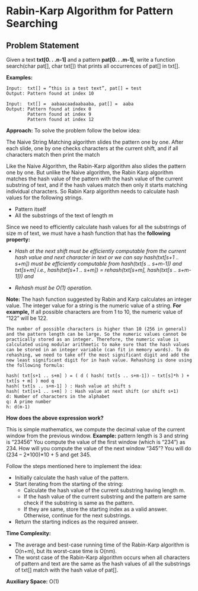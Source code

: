 # Rabin-Karp Algorithm for Pattern Searching
## Problem Statement
Given a text **txt[0. . .n-1]** and a pattern **pat[0. . .m-1]**, write a function search(char pat[], char txt[]) that prints all occurrences of pat[] in txt[].

**Examples:** 
```
Input:  txt[] = “this is a test text”, pat[] = test
Output: Pattern found at index 10

Input:  txt[] =  aabaacaadaabaaba, pat[] =  aaba
Output: Pattern found at index 0
        Pattern found at index 9
        Pattern found at index 12
```

**Approach:** To solve the problem follow the below idea:

The Naive String Matching algorithm slides the pattern one by one. After each slide, one by one checks characters at the current shift, and if all characters match then print the match

Like the Naive Algorithm, the Rabin-Karp algorithm also slides the pattern one by one. But unlike the Naive algorithm, the Rabin Karp algorithm matches the hash value of the pattern with the hash value of the current substring of text, and if the hash values match then only it starts matching individual characters. So Rabin Karp algorithm needs to calculate hash values for the following strings.

- Pattern itself
- All the substrings of the text of length m

Since we need to efficiently calculate hash values for all the substrings of size m of text, we must have a hash function that has the **following property:**

- *Hash at the next shift must be efficiently computable from the current hash value and next character in text or we can say hash(txt[s+1 .. s+m]) must be efficiently computable from hash(txt[s .. s+m-1]) and txt[s+m] i.e., hash(txt[s+1 .. s+m]) = rehash(txt[s+m], hash(txt[s .. s+m-1])) and*

- *Rehash must be O(1) operation.*

**Note:** The hash function suggested by Rabin and Karp calculates an integer value. The integer value for a string is the numeric value of a string. 
**For example,** If all possible characters are from 1 to 10, the numeric value of “122” will be 122. 

```
The number of possible characters is higher than 10 (256 in general) and the pattern length can be large. So the numeric values cannot be practically stored as an integer. Therefore, the numeric value is calculated using modular arithmetic to make sure that the hash values can be stored in an integer variable (can fit in memory words). To do rehashing, we need to take off the most significant digit and add the new least significant digit for in hash value. Rehashing is done using the following formula:

hash( txt[s+1 .. s+m] ) = ( d ( hash( txt[s .. s+m-1]) – txt[s]*h ) + txt[s + m] ) mod q
hash( txt[s .. s+m-1] ) : Hash value at shift s
hash( txt[s+1 .. s+m] ) : Hash value at next shift (or shift s+1) 
d: Number of characters in the alphabet 
q: A prime number 
h: d(m-1)
```

**How does the above expression work?**

This is simple mathematics, we compute the decimal value of the current window from the previous window. 
**Example:** pattern length is 3 and string is “23456” 
You compute the value of the first window (which is “234”) as 234. 
How will you compute the value of the next window “345”? You will do (234 – 2*100)*10 + 5 and get 345.

Follow the steps mentioned here to implement the idea:

- Initially calculate the hash value of the pattern.
- Start iterating from the starting of the string:
    - Calculate the hash value of the current substring having length m.
    - If the hash value of the current substring and the pattern are same check if the substring is same as the pattern.
    - If they are same, store the starting index as a valid answer. Otherwise, continue for the next substrings.
- Return the starting indices as the required answer.

**Time Complexity:**

- The average and best-case running time of the Rabin-Karp algorithm is O(n+m), but its worst-case time is O(nm).
- The worst case of the Rabin-Karp algorithm occurs when all characters of pattern and text are the same as the hash values of all the substrings of txt[] match with the hash value of pat[]. 

**Auxiliary Space:** O(1)
